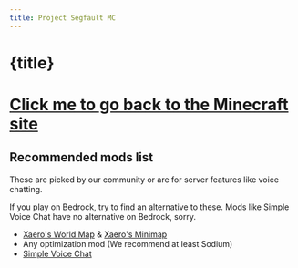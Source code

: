 ```yaml
---
title: Project Segfault MC
---
```


# {title}

# [Click me to go back to the Minecraft site](/minecraft)

## Recommended mods list

These are picked by our community or are for server features like voice chatting.

If you play on Bedrock, try to find an alternative to these. Mods like Simple Voice Chat have no alternative on Bedrock, sorry.

-   [Xaero's World Map](https://www.curseforge.com/minecraft/mc-mods/xaeros-world-map) & [Xaero's Minimap](https://www.curseforge.com/minecraft/mc-mods/xaeros-minimap)
-   Any optimization mod (We recommend at least Sodium)
-   [Simple Voice Chat](https://www.curseforge.com/minecraft/mc-mods/simple-voice-chat)

